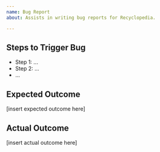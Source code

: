 ```yaml
---
name: Bug Report
about: Assists in writing bug reports for Recyclopedia.

---
```


## Steps to Trigger Bug
* Step 1: ...
* Step 2: ...
* ...

## Expected Outcome
[insert expected outcome here]

## Actual Outcome
[insert actual outcome here]
